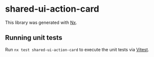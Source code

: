 # shared-ui-action-card

This library was generated with [Nx](https://nx.dev).

## Running unit tests

Run `nx test shared-ui-action-card` to execute the unit tests via [Vitest](https://vitest.dev/).
